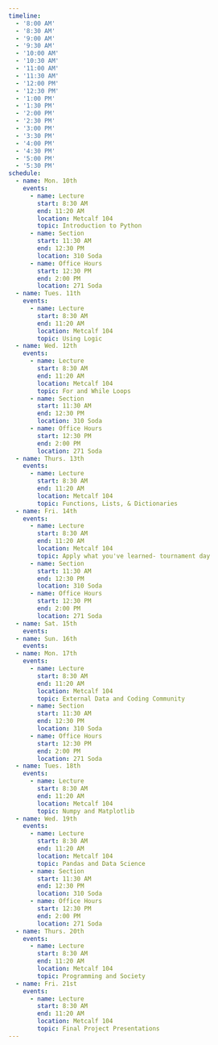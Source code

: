 ```yaml
---
timeline:
  - '8:00 AM'
  - '8:30 AM'
  - '9:00 AM'
  - '9:30 AM'
  - '10:00 AM'
  - '10:30 AM'
  - '11:00 AM'
  - '11:30 AM'
  - '12:00 PM'
  - '12:30 PM'
  - '1:00 PM'
  - '1:30 PM'
  - '2:00 PM'
  - '2:30 PM'
  - '3:00 PM'
  - '3:30 PM'
  - '4:00 PM'
  - '4:30 PM'
  - '5:00 PM'
  - '5:30 PM'
schedule:
  - name: Mon. 10th
    events:
      - name: Lecture
        start: 8:30 AM
        end: 11:20 AM
        location: Metcalf 104
        topic: Introduction to Python
      - name: Section
        start: 11:30 AM
        end: 12:30 PM
        location: 310 Soda
      - name: Office Hours
        start: 12:30 PM
        end: 2:00 PM
        location: 271 Soda
  - name: Tues. 11th
    events:
      - name: Lecture
        start: 8:30 AM
        end: 11:20 AM
        location: Metcalf 104
        topic: Using Logic
  - name: Wed. 12th
    events:
      - name: Lecture
        start: 8:30 AM
        end: 11:20 AM
        location: Metcalf 104
        topic: For and While Loops
      - name: Section
        start: 11:30 AM
        end: 12:30 PM
        location: 310 Soda
      - name: Office Hours
        start: 12:30 PM
        end: 2:00 PM
        location: 271 Soda
  - name: Thurs. 13th
    events:
      - name: Lecture
        start: 8:30 AM
        end: 11:20 AM
        location: Metcalf 104
        topic: Functions, Lists, & Dictionaries
  - name: Fri. 14th
    events:
      - name: Lecture
        start: 8:30 AM
        end: 11:20 AM
        location: Metcalf 104
        topic: Apply what you've learned- tournament day
      - name: Section
        start: 11:30 AM
        end: 12:30 PM
        location: 310 Soda
      - name: Office Hours
        start: 12:30 PM
        end: 2:00 PM
        location: 271 Soda
  - name: Sat. 15th
    events:
  - name: Sun. 16th
    events:
  - name: Mon. 17th
    events:
      - name: Lecture
        start: 8:30 AM
        end: 11:20 AM
        location: Metcalf 104
        topic: External Data and Coding Community
      - name: Section
        start: 11:30 AM
        end: 12:30 PM
        location: 310 Soda
      - name: Office Hours
        start: 12:30 PM
        end: 2:00 PM
        location: 271 Soda
  - name: Tues. 18th
    events:
      - name: Lecture
        start: 8:30 AM
        end: 11:20 AM
        location: Metcalf 104
        topic: Numpy and Matplotlib
  - name: Wed. 19th
    events:
      - name: Lecture
        start: 8:30 AM
        end: 11:20 AM
        location: Metcalf 104
        topic: Pandas and Data Science
      - name: Section
        start: 11:30 AM
        end: 12:30 PM
        location: 310 Soda
      - name: Office Hours
        start: 12:30 PM
        end: 2:00 PM
        location: 271 Soda
  - name: Thurs. 20th
    events:
      - name: Lecture
        start: 8:30 AM
        end: 11:20 AM
        location: Metcalf 104
        topic: Programming and Society
  - name: Fri. 21st
    events:
      - name: Lecture
        start: 8:30 AM
        end: 11:20 AM
        location: Metcalf 104
        topic: Final Project Presentations
---
```

